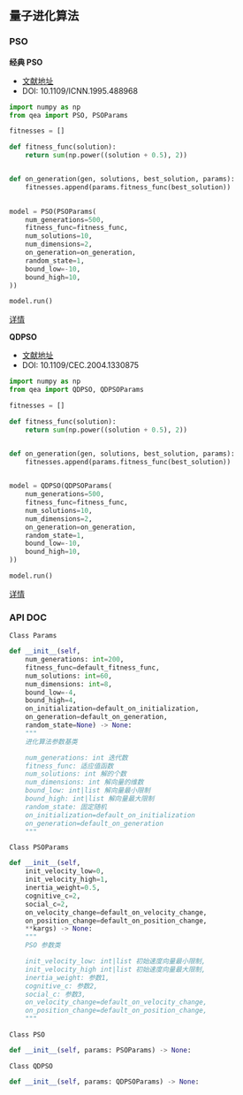## 量子进化算法

### PSO

**经典 PSO**

* [文献地址](https://ieeexplore.ieee.org/document/488968)
* DOI: 10.1109/ICNN.1995.488968

```python
import numpy as np
from qea import PSO, PSOParams

fitnesses = []

def fitness_func(solution):
    return sum(np.power((solution + 0.5), 2))


def on_generation(gen, solutions, best_solution, params):
    fitnesses.append(params.fitness_func(best_solution))

        
model = PSO(PSOParams(
    num_generations=500,
    fitness_func=fitness_func,
    num_solutions=10,
    num_dimensions=2,
    on_generation=on_generation,
    random_state=1,
    bound_low=-10,
    bound_high=10,
))

model.run()
```

[详情](./tests/ipynbs/PSO.ipynb)

**QDPSO**

* [文献地址](https://ieeexplore.ieee.org/abstract/document/1330875)
* DOI: 10.1109/CEC.2004.1330875

```python
import numpy as np
from qea import QDPSO, QDPSOParams

fitnesses = []

def fitness_func(solution):
    return sum(np.power((solution + 0.5), 2))


def on_generation(gen, solutions, best_solution, params):
    fitnesses.append(params.fitness_func(best_solution))

        
model = QDPSO(QDPSOParams(
    num_generations=500,
    fitness_func=fitness_func,
    num_solutions=10,
    num_dimensions=2,
    on_generation=on_generation,
    random_state=1,
    bound_low=-10,
    bound_high=10,
))

model.run()
```

[详情](./tests/ipynbs/QDPSO.ipynb)

### API DOC

`Class Params`

```python
def __init__(self, 
    num_generations: int=200, 
    fitness_func=default_fitness_func,
    num_solutions: int=60,
    num_dimensions: int=8,
    bound_low=-4,
    bound_high=4,
    on_initialization=default_on_initialization,
    on_generation=default_on_generation,
    random_state=None) -> None:
    """
    进化算法参数基类

    num_generations: int 迭代数
    fitness_func: 适应值函数
    num_solutions: int 解的个数
    num_dimensions: int 解向量的维数
    bound_low: int|list 解向量最小限制
    bound_high: int|list 解向量最大限制
    random_state: 固定随机
    on_initialization=default_on_initialization
    on_generation=default_on_generation
    """
```

`Class PSOParams`

```python
def __init__(self, 
    init_velocity_low=0,
    init_velocity_high=1,
    inertia_weight=0.5,
    cognitive_c=2,
    social_c=2,
    on_velocity_change=default_on_velocity_change,
    on_position_change=default_on_position_change,
    **kargs) -> None:
    """
    PSO 参数类

    init_velocity_low: int|list 初始速度向量最小限制,
    init_velocity_high int|list 初始速度向量最大限制,
    inertia_weight: 参数1,
    cognitive_c: 参数2,
    social_c: 参数3,
    on_velocity_change=default_on_velocity_change,
    on_position_change=default_on_position_change,
    """
```

`Class PSO`

```python
def __init__(self, params: PSOParams) -> None:
```

`Class QDPSO`

```python
def __init__(self, params: QDPSOParams) -> None:
```